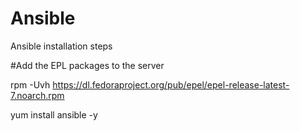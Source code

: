 # Ansible

Ansible installation steps

#Add the EPL packages to the server

rpm -Uvh https://dl.fedoraproject.org/pub/epel/epel-release-latest-7.noarch.rpm

yum install ansible -y
